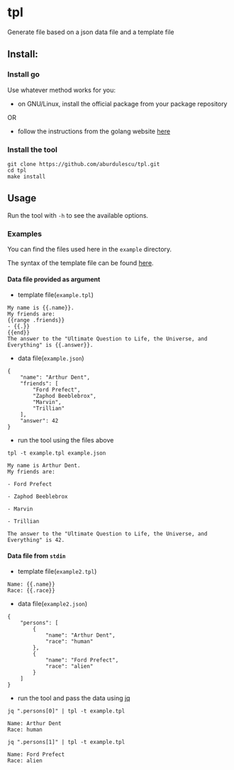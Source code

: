 # tpl
Generate file based on a json data file and a template file

## Install:

### Install go
Use whatever method works for you:
- on GNU/Linux, install the official package from your package repository

OR

- follow the instructions from the golang website [here](https://golang.org/doc/install)

### Install the tool
```
git clone https://github.com/aburdulescu/tpl.git
cd tpl
make install
```

## Usage

Run the tool with `-h` to see the available options.

### Examples

You can find the files used here in the `example` directory.

The syntax of the template file can be found [here](https://pkg.go.dev/text/template).

#### Data file provided as argument

- template file(`example.tpl`)

```
My name is {{.name}}.
My friends are:
{{range .friends}}
- {{.}}
{{end}}
The answer to the "Ultimate Question to Life, the Universe, and Everything" is {{.answer}}.
```

- data file(`example.json`)

```
{
    "name": "Arthur Dent",
    "friends": [
        "Ford Prefect",
        "Zaphod Beeblebrox",
        "Marvin",
        "Trillian"
    ],
    "answer": 42
}
```

- run the tool using the files above

```
tpl -t example.tpl example.json
```

```
My name is Arthur Dent.
My friends are:

- Ford Prefect

- Zaphod Beeblebrox

- Marvin

- Trillian

The answer to the "Ultimate Question to Life, the Universe, and Everything" is 42.
```

#### Data file from `stdin`

- template file(`example2.tpl`)

```
Name: {{.name}}
Race: {{.race}}
```

- data file(`example2.json`)

```
{
    "persons": [
        {
            "name": "Arthur Dent",
            "race": "human"
        },
        {
            "name": "Ford Prefect",
            "race": "alien"
        }
    ]
}
```

- run the tool and pass the data using [jq](https://stedolan.github.io/jq/)

```
jq ".persons[0]" | tpl -t example.tpl
```

```
Name: Arthur Dent
Race: human
```

```
jq ".persons[1]" | tpl -t example.tpl
```

```
Name: Ford Prefect
Race: alien
```
